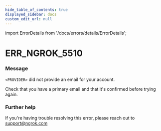 ```yaml
---
hide_table_of_contents: true
displayed_sidebar: docs
custom_edit_url: null
---
```


import ErrorDetails from '/docs/errors/details/ErrorDetails';

# ERR_NGROK_5510

### Message
`<PROVIDER>` did not provide an email for your account.

Check that you have a primary email and that it's confirmed before trying again.

### Further help
If you're having trouble resolving this error, please reach out to [support@ngrok.com](mailto:support@ngrok.com?subject=Help%20with%20ERR_NGROK_5510)

<ErrorDetails error='err_ngrok_5510' />
